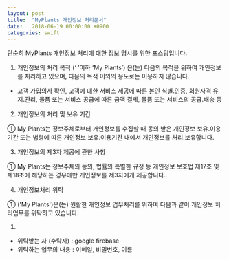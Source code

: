 ```yaml
---
layout: post
title:  "MyPlants 개인정보 처리문서"
date:   2018-06-19 00:00:00 +0900
categories: swift
---
```


단순히 MyPlants 개인정보 처리에 대한 정보 명시를 위한 포스팅입니다.

1. 개인정보의 처리 목적 (‘ ’이하 ‘My Plants’) 은(는) 다음의 목적을 위하여 개인정보를 처리하고 있으며, 다음의 목적 이외의 용도로는 이용하지 않습니다.
- 고객 가입의사 확인, 고객에 대한 서비스 제공에 따른 본인 식별.인증, 회원자격 유지.관리, 물품 또는 서비스 공급에 따른 금액 결제, 물품 또는 서비스의 공급.배송 등


2. 개인정보의 처리 및 보유 기간

① My Plants는 정보주체로부터 개인정보를 수집할 때 동의 받은 개인정보 보유․이용기간 또는 법령에 따른 개인정보 보유․이용기간 내에서 개인정보를 처리․보유합니다.

3. 개인정보의 제3자 제공에 관한 사항

① My Plants는 정보주체의 동의, 법률의 특별한 규정 등 개인정보 보호법 제17조 및 제18조에 해당하는 경우에만 개인정보를 제3자에게 제공합니다.

4. 개인정보처리 위탁

① ('My Plants')은(는) 원활한 개인정보 업무처리를 위하여 다음과 같이 개인정보 처리업무를 위탁하고 있습니다.

1.
- 위탁받는 자 (수탁자) : google firebase
- 위탁하는 업무의 내용 : 이메일, 비밀번호, 이름
